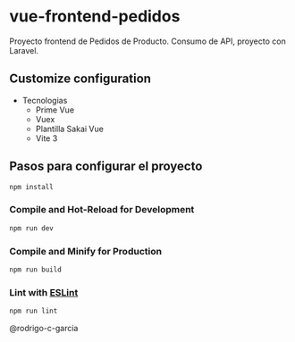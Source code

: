 # vue-frontend-pedidos

Proyecto frontend de Pedidos de Producto.
Consumo de API, proyecto con Laravel.


## Customize configuration

* Tecnologias
  * Prime Vue
  * Vuex
  * Plantilla Sakai Vue
  * Vite 3
  
## Pasos para configurar el proyecto

```sh
npm install
```

### Compile and Hot-Reload for Development

```sh
npm run dev
```

### Compile and Minify for Production

```sh
npm run build
```

### Lint with [ESLint](https://eslint.org/)

```sh
npm run lint
```
@rodrigo-c-garcia
